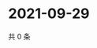# 2021-09-29

共 0 条

<!-- BEGIN -->
<!-- 最后更新时间 Wed Sep 29 2021 07:18:19 GMT+0800 (China Standard Time) -->

<!-- END -->
